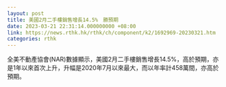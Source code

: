 ```yaml
---
layout: post
title: 美國2月二手樓銷售增長14.5%　勝預期
date: 2023-03-21 22:31:14.000000000 +08:00
link: https://news.rthk.hk/rthk/ch/component/k2/1692969-20230321.htm
categories: rthk
---
```


全美不動產協會(NAR)數據顯示，美國2月二手樓銷售增長14.5%，高於預期，亦是1年以來首次上升，升幅是2020年7月以來最大，而以年率計458萬間，亦高於預期。
